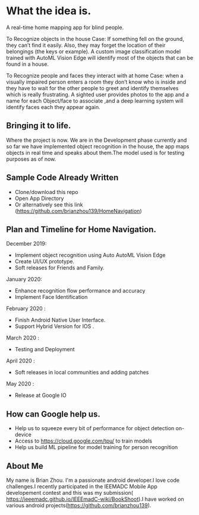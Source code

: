 # What the  idea is.

A real-time home mapping app for blind people.

To Recognize objects in the house
Case: If something fell on the ground, they can’t find it easily. Also, they may forget the location of their belongings (the keys or example).
A custom image classification model trained with AutoML Vision Edge will identify most of the objects that can be found in a house.

To Recognize people and faces they interact with at home
Case: when a visually impaired person enters a room they don’t know who is inside
and they have to wait for the other people to greet and identify themselves which is really frustrating.
A sighted user provides photos to the app and a name for each Object/face to associate ,and a deep learning system will identify faces each they appear again.

## Bringing it to life.
Where the project is now.
We are in the Development phase currently and so far we have implemented object recognition in the house, the app maps objects in real time and speaks about them.The model used is for testing purposes as of now.

## Sample Code Already Written 
* Clone/download this repo 
* Open App Directory
* Or alternatively see this link (https://github.com/brianzhou139/HomeNavigation)

## Plan and Timeline for Home Navigation.

December 2019: 
* Implement  object recognition using Auto AutoML Vision Edge
* Create UI/UX prototype.
* Soft releases for Friends and Family.

January 2020:
* Enhance recognition flow performance and accuracy
* Implement Face Identification 

February 2020 :
* Finish Android Native User Interface.
* Support Hybrid Version for IOS .

March 2020 :
* Testing and Deployment

April 2020 :
* Soft releases in local communities and adding patches

May 2020 :
* Release at Google IO 

## How can Google help us.
* Help us to squeeze every bit of performance for object detection on-device
* Access to https://cloud.google.com/tpu/ to train models
* Help us build ML pipeline for model training for person recognition

## About Me 
My name is Brian Zhou. I'm a passionate android developer.I love code challenges.I recently participated in the IEEMADC Mobile App developement contest and this was my submission( https://ieeemadc.github.io/IEEEmadC-wiki/BookShoot).I have worked on various android projects(https://github.com/brianzhou139). 


